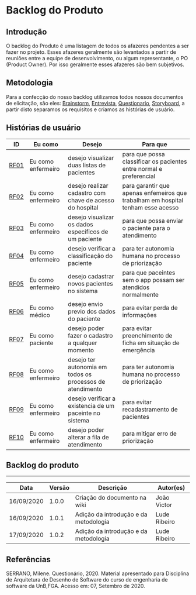 # Backlog do Produto

## Introdução

O backlog do Produto é uma listagem de todos os afazeres pendentes a ser fazer no projeto. Esses afazeres geralmente são levantados a partir de reuniões entre a equipe de desenvolvimento, ou algum representante, o PO (Product Owner). Por isso geralmente esses afazeres são bem subjetivos.

## Metodologia

Para a confecção do nosso backlog utilizamos todos nossos documentos de elicitação, são eles: [Brainstorm](https://unbarqdsw.github.io/2020.1_G1_Triagil/base/requisitos/elicitacao/brainstorming/), [Entrevista](https://unbarqdsw.github.io/2020.1_G1_Triagil/base/requisitos/elicitacao/entrevista/), [Questionario](https://unbarqdsw.github.io/2020.1_G1_Triagil/base/requisitos/elicitacao/questionario/), [Storyboard](https://unbarqdsw.github.io/2020.1_G1_Triagil/base/requisitos/elicitacao/storyboard/), a partir disto separamos os requisitos e criamos as histórias de usuário.

## Histórias de usuário

| ID | Eu como | Desejo | Para que|
|----|---------|--------|---------|
| [RF01](https://unbarqdsw.github.io/2020.1_G1_Triagil/base/requisitos/priorizacao/first_thing_first/) | Eu como enfermeiro |desejo visualizar duas listas de pacientes | para que possa classificar os pacientes entre normal e preferencial |
| [RF02](https://unbarqdsw.github.io/2020.1_G1_Triagil/base/requisitos/priorizacao/first_thing_first/) |Eu como enfermeiro | desejo realizar cadastro com chave de acesso do hospital | para garantir que apenas enfemeiros que trabalham em hospital tenham esse acesso |
| [RF03](https://unbarqdsw.github.io/2020.1_G1_Triagil/base/requisitos/priorizacao/first_thing_first/) | Eu como enfermeiro | desejo visualizar os dados específicos de um paciente | para que possa enviar o paciente para o atendimento |
| [RF04](https://unbarqdsw.github.io/2020.1_G1_Triagil/base/requisitos/priorizacao/first_thing_first/) |Eu como enfermeiro |desejo verificar a classificação do paciente| para ter autonomia humana no processo de priorização |
| [RF05](https://unbarqdsw.github.io/2020.1_G1_Triagil/base/requisitos/priorizacao/first_thing_first/) |Eu como enfermeiro | desejo cadastrar novos pacientes no sistema | para que paceintes sem o app possam ser atendidos normalmente |
| [RF06](https://unbarqdsw.github.io/2020.1_G1_Triagil/base/requisitos/priorizacao/first_thing_first/) |Eu como médico | desejo envio previo dos dados do paciente | para evitar perda de informações
| [RF07](https://unbarqdsw.github.io/2020.1_G1_Triagil/base/requisitos/priorizacao/first_thing_first/) |Eu como paciente | desejo poder fazer o cadastro a qualquer momento | para evitar preenchimento de ficha em situação de emergência |
| [RF08](https://unbarqdsw.github.io/2020.1_G1_Triagil/base/requisitos/priorizacao/first_thing_first/) |Eu como enfermeiro | desejo ter autonomia em todos os processos de atendimento | para ter autonomia humana no processo de priorização |
| [RF09](https://unbarqdsw.github.io/2020.1_G1_Triagil/base/requisitos/priorizacao/first_thing_first/) | Eu como enfermeiro | desejo verificar a existencia de um paceinte no sistema | para evitar recadastramento de pacientes | 
| [RF10](https://unbarqdsw.github.io/2020.1_G1_Triagil/base/requisitos/priorizacao/first_thing_first/) |Eu como enfermeiro | desejo poder alterar a fila de atendimento | para mitigar erro de priorização|

## Backlog do produto

---

| Data | Versão | Descrição | Autor(es) |
| ---  | --- | --- | --- |
| 16/09/2020 | 1.0.0 | Criação do documento na wiki  | João Victor |
| 16/09/2020 | 1.0.1 | Adição da introdução e da metodologia  | Lude Ribeiro |
| 17/09/2020 | 1.0.2 | Adição da introdução e da metodologia  | Lude Ribeiro |

## Referências

SERRANO, Milene. Questionário, 2020. Material apresentado para Disciplina de Arquitetura de Desenho de Software do curso de engenharia de software da UnB,FGA. Acesso em: 07, Setembro de 2020.